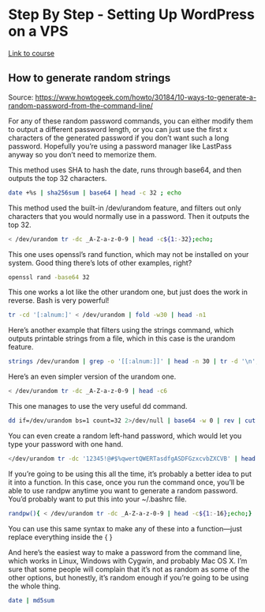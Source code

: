 # Step By Step - Setting Up WordPress on a VPS

[Link to course](https://www.udemy.com/wordpress-the-definitive-course)

## How to generate random strings

Source: https://www.howtogeek.com/howto/30184/10-ways-to-generate-a-random-password-from-the-command-line/

For any of these random password commands, you can either modify them to output a different password length, or you can just use the first x characters of the generated password if you don’t want such a long password. Hopefully you’re using a password manager like LastPass anyway so you don’t need to memorize them.

This method uses SHA to hash the date, runs through base64, and then outputs the top 32 characters.

```sh
date +%s | sha256sum | base64 | head -c 32 ; echo
```

This method used the built-in /dev/urandom feature, and filters out only characters that you would normally use in a password. Then it outputs the top 32.

```sh
< /dev/urandom tr -dc _A-Z-a-z-0-9 | head -c${1:-32};echo;
```

This one uses openssl’s rand function, which may not be installed on your system. Good thing there’s lots of other examples, right?

```sh
openssl rand -base64 32
```

This one works a lot like the other urandom one, but just does the work in reverse. Bash is very powerful!

```sh
tr -cd '[:alnum:]' < /dev/urandom | fold -w30 | head -n1
```

Here’s another example that filters using the strings command, which outputs printable strings from a file, which in this case is the urandom feature.

```sh
strings /dev/urandom | grep -o '[[:alnum:]]' | head -n 30 | tr -d '\n'; echo
```

Here’s an even simpler version of the urandom one.

```sh
< /dev/urandom tr -dc _A-Z-a-z-0-9 | head -c6
```

This one manages to use the very useful dd command.

```sh
dd if=/dev/urandom bs=1 count=32 2>/dev/null | base64 -w 0 | rev | cut -b 2- | rev
```

You can even create a random left-hand password, which would let you type your password with one hand.

```sh
</dev/urandom tr -dc '12345!@#$%qwertQWERTasdfgASDFGzxcvbZXCVB' | head -c8; echo ""
```

If you’re going to be using this all the time, it’s probably a better idea to put it into a function. In this case, once you run the command once, you’ll be able to use randpw anytime you want to generate a random password. You’d probably want to put this into your ~/.bashrc file.

```sh
randpw(){ < /dev/urandom tr -dc _A-Z-a-z-0-9 | head -c${1:-16};echo;}
```

You can use this same syntax to make any of these into a function—just replace everything inside the { }

And here’s the easiest way to make a password from the command line, which works in Linux, Windows with Cygwin, and probably Mac OS X. I’m sure that some people will complain that it’s not as random as some of the other options, but honestly, it’s random enough if you’re going to be using the whole thing.

```sh
date | md5sum
```
